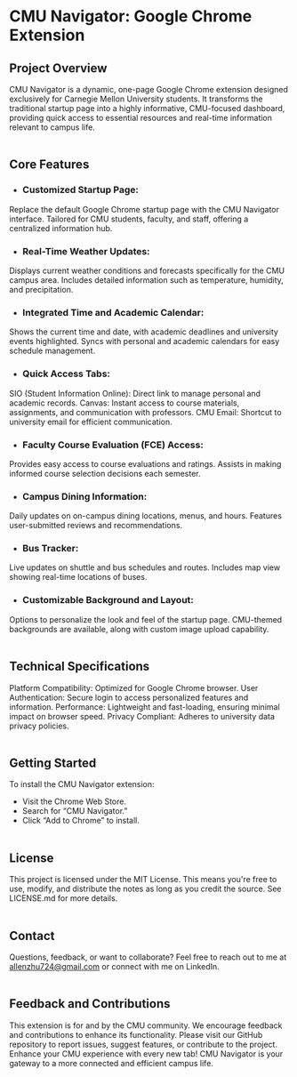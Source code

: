 # CMU Navigator: Google Chrome Extension
## Project Overview
CMU Navigator is a dynamic, one-page Google Chrome extension designed exclusively for Carnegie Mellon University students. It transforms the traditional startup page into a highly informative, CMU-focused dashboard, providing quick access to essential resources and real-time information relevant to campus life.
<br><br>

## Core Features
- ### Customized Startup Page:

Replace the default Google Chrome startup page with the CMU Navigator interface.
Tailored for CMU students, faculty, and staff, offering a centralized information hub.
- ### Real-Time Weather Updates:

Displays current weather conditions and forecasts specifically for the CMU campus area.
Includes detailed information such as temperature, humidity, and precipitation.
- ### Integrated Time and Academic Calendar:

Shows the current time and date, with academic deadlines and university events highlighted.
Syncs with personal and academic calendars for easy schedule management.
- ### Quick Access Tabs:

SIO (Student Information Online): Direct link to manage personal and academic records.
Canvas: Instant access to course materials, assignments, and communication with professors.
CMU Email: Shortcut to university email for efficient communication.
- ### Faculty Course Evaluation (FCE) Access:

Provides easy access to course evaluations and ratings.
Assists in making informed course selection decisions each semester.
- ### Campus Dining Information:

Daily updates on on-campus dining locations, menus, and hours.
Features user-submitted reviews and recommendations.
- ### Bus Tracker:

Live updates on shuttle and bus schedules and routes.
Includes map view showing real-time locations of buses.
- ### Customizable Background and Layout:

Options to personalize the look and feel of the startup page.
CMU-themed backgrounds are available, along with custom image upload capability.
<br><br>

## Technical Specifications
Platform Compatibility: Optimized for Google Chrome browser.
User Authentication: Secure login to access personalized features and information.
Performance: Lightweight and fast-loading, ensuring minimal impact on browser speed.
Privacy Compliant: Adheres to university data privacy policies.
<br><br>

## Getting Started
To install the CMU Navigator extension:

- Visit the Chrome Web Store.
- Search for “CMU Navigator.”
- Click “Add to Chrome” to install.
<br><br>

## License
This project is licensed under the MIT License. This means you're free to use, modify, and distribute the notes as long as you credit the source. See LICENSE.md for more details.
<br><br>

## Contact
Questions, feedback, or want to collaborate? Feel free to reach out to me at allenzhu724@gmail.com or connect with me on LinkedIn.
<br><br>

## Feedback and Contributions
This extension is for and by the CMU community. We encourage feedback and contributions to enhance its functionality. Please visit our GitHub repository to report issues, suggest features, or contribute to the project.
<br>
Enhance your CMU experience with every new tab! CMU Navigator is your gateway to a more connected and efficient campus life.
